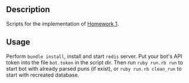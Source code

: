 ## Description

Scripts for the implementation of [Homework 1](https://github.com/rubizza-survival-camp/winter-2018#homework-1).

## Usage

Perform `bundle install`, install and start `redis` server.
Put your bot's API token into the file `bot.token` in the script dir.
Then run `ruby run.rb run` to start bot with already parsed puns (if exist), or `ruby run.rb clean_run` to start with recreated database.
